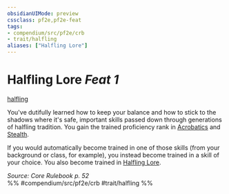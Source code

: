 ```yaml
---
obsidianUIMode: preview
cssclass: pf2e,pf2e-feat
tags:
- compendium/src/pf2e/crb
- trait/halfling
aliases: ["Halfling Lore"]
---
```

# Halfling Lore  *Feat 1*  
[halfling](/rules/traits/halfling.md)  


You've dutifully learned how to keep your balance and how to stick to the shadows where it's safe, important skills passed down through generations of halfling tradition. You gain the trained proficiency rank in [Acrobatics](/compendium/skills.md#Acrobatics) and [Stealth](/compendium/skills.md#Stealth).

If you would automatically become trained in one of those skills (from your background or class, for example), you instead become trained in a skill of your choice. You also become trained in [Halfling Lore](/compendium/skills.md#Lore).

*Source: Core Rulebook p. 52*  
%% #compendium/src/pf2e/crb #trait/halfling %%